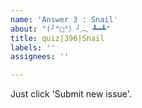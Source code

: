 ```yaml
---
name: 'Answer 3 : Snail'
about: "(╯°□°）╯︵ ┻━┻"
title: quiz|396|Snail
labels: ''
assignees: ''

---
```


Just click 'Submit new issue'.
